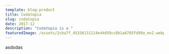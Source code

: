 ```yaml
---
template: blog-product
title: Codatopia
slug: codatopia
date: 2017-12
description: "Codatopia is a "
featuredImage: /assets/2cba7f_45336131114e44d59cc8b1a6785fd99a_mv2.webp
---
```

asdsdas